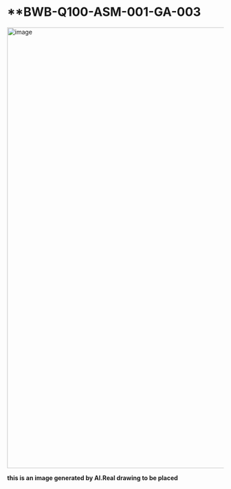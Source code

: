 # **BWB-Q100-ASM-001-GA-003
<img width="1024" height="1024" alt="image" src="https://github.com/user-attachments/assets/46b8d36e-844c-4e99-b5ca-9f179a941852" />

**this is an image generated by AI.Real drawing to be placed**
